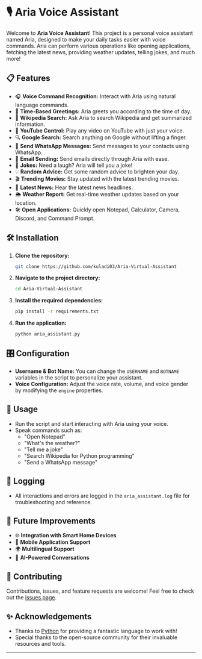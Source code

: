 # 🎙️ Aria Voice Assistant

Welcome to **Aria Voice Assistant**! This project is a personal voice assistant named Aria, designed to make your daily tasks easier with voice commands. Aria can perform various operations like opening applications, fetching the latest news, providing weather updates, telling jokes, and much more!

## 📋 Features

- 🎧 **Voice Command Recognition:** Interact with Aria using natural language commands.
- 📅 **Time-Based Greetings:** Aria greets you according to the time of day.
- 📑 **Wikipedia Search:** Ask Aria to search Wikipedia and get summarized information.
- 🎥 **YouTube Control:** Play any video on YouTube with just your voice.
- 🔍 **Google Search:** Search anything on Google without lifting a finger.
- 💬 **Send WhatsApp Messages:** Send messages to your contacts using WhatsApp.
- 📧 **Email Sending:** Send emails directly through Aria with ease.
- 🤣 **Jokes:** Need a laugh? Aria will tell you a joke!
- 💡 **Random Advice:** Get some random advice to brighten your day.
- 🎬 **Trending Movies:** Stay updated with the latest trending movies.
- 📰 **Latest News:** Hear the latest news headlines.
- 🌦️ **Weather Report:** Get real-time weather updates based on your location.
- 🛠️ **Open Applications:** Quickly open Notepad, Calculator, Camera, Discord, and Command Prompt.

## 🛠️ Installation

1. **Clone the repository:**
   ```bash
   git clone https://github.com/kuladi03/Aria-Virtual-Assistant
   ```

2. **Navigate to the project directory:**
   ```bash
   cd Aria-Virtual-Assistant
   ```

3. **Install the required dependencies:**
   ```bash
   pip install -r requirements.txt
   ```

4. **Run the application:**
   ```bash
   python aria_assistant.py
   ```

## 🎛️ Configuration

- **Username & Bot Name:** You can change the `USERNAME` and `BOTNAME` variables in the script to personalize your assistant.
- **Voice Configuration:** Adjust the voice rate, volume, and voice gender by modifying the `engine` properties.

## 🚀 Usage

- Run the script and start interacting with Aria using your voice.
- Speak commands such as:
  - "Open Notepad"
  - "What's the weather?"
  - "Tell me a joke"
  - "Search Wikipedia for Python programming"
  - "Send a WhatsApp message"

## 📄 Logging

- All interactions and errors are logged in the `aria_assistant.log` file for troubleshooting and reference.

## 🤖 Future Improvements

- 🌐 **Integration with Smart Home Devices**
- 📱 **Mobile Application Support**
- 🌍 **Multilingual Support**
- 🤖 **AI-Powered Conversations**

## 🤝 Contributing

Contributions, issues, and feature requests are welcome! Feel free to check out the [issues page](https://github.com/yourusername/aria-voice-assistant/issues).

## ✨ Acknowledgements

- Thanks to [Python](https://www.python.org/) for providing a fantastic language to work with!
- Special thanks to the open-source community for their invaluable resources and tools.

---